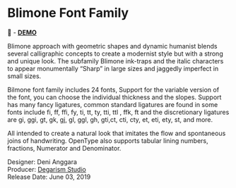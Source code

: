 # Blimone Font Family

👀 -  **[DEMO](https://htmlpreview.github.io/?https://github.com/ericakfranz/font-i-like/blob/main/sans-serif/blimone/demo.html)**

Blimone approach with geometric shapes and dynamic humanist blends several calligraphic concepts to create a modernist style but with a strong and unique look. The subfamily Blimone ink-traps and the italic characters to appear monumentally “Sharp” in large sizes and jaggedly imperfect in small sizes.

Bilmone font family includes 24 fonts, Support for the variable version of the font, you can choose the individual thickness and the slopes. Support has many fancy ligatures, common standard ligatures are found in some fonts include fi, ff, ffi, fy, ti, tt, ty, tti, ttl , ffk, ft and the discretionary ligatures are gi, ggi, gt, gk, gj, gl, ggl, gh, gti,ct, cti, cty, et, eti, ety, st, and more. 

All intended to create a natural look that imitates the flow and spontaneous joins of handwriting. OpenType also supports tabular lining numbers, fractions, Numerator and Denominator.

Designer: Deni Anggara  
Producer: [Degarism Studio](https://degarism.com/Blimone)  
Release Date: June 03, 2019